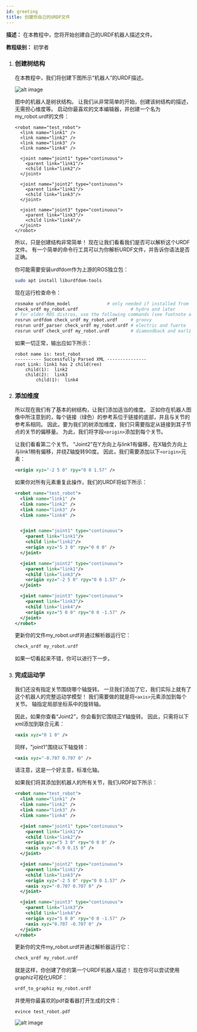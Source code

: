 ```yaml
---
id: greeting
title: 创建你自己的URDF文件
---
```


**描述：** 在本教程中，您将开始创建自己的URDF机器人描述文件。

**教程级别：** 初学者


1. ### 创建树结构

    在本教程中，我们将创建下图所示“机器人”的URDF描述。
    
    ![alt image](http://wiki.ros.org/urdf/Tutorials/Create%20your%20own%20urdf%20file?action=AttachFile&do=get&target=link.png)
    
    图中的机器人是树状结构。
    让我们从非常简单的开始，创建该树结构的描述，无需担心维度等。
    启动你最喜欢的文本编辑器，并创建一个名为my_robot.urdf的文件：
    
    ```
    <robot name="test_robot">
      <link name="link1" />
      <link name="link2" />
      <link name="link3" />
      <link name="link4" />

      <joint name="joint1" type="continuous">
        <parent link="link1"/>
        <child link="link2"/>
      </joint>

      <joint name="joint2" type="continuous">
        <parent link="link1"/>
        <child link="link3"/>
      </joint>

      <joint name="joint3" type="continuous">
        <parent link="link3"/>
        <child link="link4"/>
      </joint>
    </robot>
    ```
    
    所以，只是创建结构非常简单！
    现在让我们看看我们是否可以解析这个URDF文件。
    有一个简单的命令行工具可以为你解析URDF文件，并告诉你语法是否正确。

    你可能需要安装urdfdom作为上游的ROS独立包：
    
    ```bash
    sudo apt install liburdfdom-tools
    ```
    
    现在运行检查命令：
    
    ```bash
    rosmake urdfdom_model              # only needed if installed from source
    check_urdf my_robot.urdf                    # hydro and later
    # for older ROS distros, use the following commands (see footnote at bottom of page for why above commands are different)
    rosrun urdfdom check_urdf my_robot.urdf     # groovy
    rosrun urdf_parser check_urdf my_robot.urdf # electric and fuerte
    rosrun urdf check_urdf my_robot.urdf        # diamondback and earlier
    ```
    
    如果一切正常，输出应如下所示：
    
    ```
    robot name is: test_robot
    ---------- Successfully Parsed XML ---------------
    root Link: link1 has 2 child(ren)
        child(1):  link2
        child(2):  link3
            child(1):  link4
    ```
    
    
    
2. ### 添加维度

    所以现在我们有了基本的树结构，让我们添加适当的维度。
    正如你在机器人图像中所注意到的，每个链接（绿色）的参考系位于链接的底部，并且与关节的参考系相同。
    因此，要为我们的树添加维度，我们只需要指定从链接到其子节点的关节的偏移量。
    为此，我们将字段```<origin>```添加到每个关节。

    让我们看看第二个关节。
    “Joint2”在Y方向上与link1有偏移，在X轴负方向上与link1稍有偏移，并绕Z轴旋转90度。
    因此，我们需要添加以下```<origin>```元素：
    
    ```xml
    <origin xyz="-2 5 0" rpy="0 0 1.57" />
    ```
    
    如果你对所有元素重复此操作，我们的URDF将如下所示：
    
    ```xml
    <robot name="test_robot">
      <link name="link1" />
      <link name="link2" />
      <link name="link3" />
      <link name="link4" />


      <joint name="joint1" type="continuous">
        <parent link="link1"/>
        <child link="link2"/>
        <origin xyz="5 3 0" rpy="0 0 0" />
      </joint>

      <joint name="joint2" type="continuous">
        <parent link="link1"/>
        <child link="link3"/>
        <origin xyz="-2 5 0" rpy="0 0 1.57" />
      </joint>

      <joint name="joint3" type="continuous">
        <parent link="link3"/>
        <child link="link4"/>
        <origin xyz="5 0 0" rpy="0 0 -1.57" />
      </joint>
    </robot>
    ```
    
    更新你的文件my_robot.urdf并通过解析器运行它：
    
    ```bash
    check_urdf my_robot.urdf
    ```
    
    如果一切看起来不错，你可以进行下一步。
    
    
    
3. ### 完成运动学

    我们还没有指定关节围绕哪个轴旋转。
    一旦我们添加了它，我们实际上就有了这个机器人的完整运动学模型！
    我们需要做的就是将```<axis>```元素添加到每个关节。
    轴指定局部坐标系中的旋转轴。

    因此，如果你查看“Joint2”，你会看到它围绕正Y轴旋转。
    因此，只需将以下xml添加到联合元素：
    
    ```xml
    <axis xyz="0 1 0" />
    ```
    同样，"joint1"围绕以下轴旋转：
    
    ```xml
    <axis xyz="-0.707 0.707 0" />
    ```
    
    请注意，这是一个好主意，标准化轴。

    如果我们将其添加到机器人的所有关节，我们URDF如下所示：
    
    ```xml
    <robot name="test_robot">
      <link name="link1" />
      <link name="link2" />
      <link name="link3" />
      <link name="link4" />

      <joint name="joint1" type="continuous">
        <parent link="link1"/>
        <child link="link2"/>
        <origin xyz="5 3 0" rpy="0 0 0" />
        <axis xyz="-0.9 0.15 0" />
      </joint>

      <joint name="joint2" type="continuous">
        <parent link="link1"/>
        <child link="link3"/>
        <origin xyz="-2 5 0" rpy="0 0 1.57" />
        <axis xyz="-0.707 0.707 0" />
      </joint>

      <joint name="joint3" type="continuous">
        <parent link="link3"/>
        <child link="link4"/>
        <origin xyz="5 0 0" rpy="0 0 -1.57" />
        <axis xyz="0.707 -0.707 0" />
      </joint>
    </robot>
    ```
    
    更新你的文件my_robot.urdf并通过解析器运行它：
    
    ```bash
    check_urdf my_robot.urdf
    ```
    
    就是这样，你创建了你的第一个URDF机器人描述！
    现在你可以尝试使用graphiz可视化URDF：
    
    ```bash
    urdf_to_graphiz my_robot.urdf
    ```
    
    并使用你最喜欢的pdf查看器打开生成的文件：
    
    ```
    evince test_robot.pdf
    ```
    
    ![alt image](http://wiki.ros.org/urdf/Tutorials/Create%20your%20own%20urdf%20file?action=AttachFile&do=get&target=graphiz.png)
    
